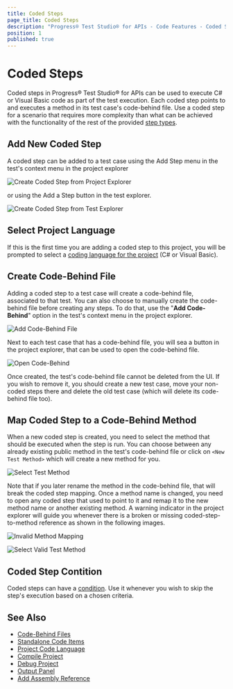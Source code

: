 ```yaml
---
title: Coded Steps
page_title: Coded Steps
description: "Progress® Test Studio® for APIs - Code Features - Coded Steps"
position: 1
published: true
---
```


# Coded Steps

Coded steps in Progress® Test Studio® for APIs can be used to execute C# or Visual Basic code as part of the test execution. Each coded step points to and executes a method in its test case's code-behind file. Use a coded step for a scenario that requires more complexity than what can be achieved with the functionality of the rest of the provided [step types](../steps/Overview).

## Add New Coded Step

A coded step can be added to a test case using the Add Step menu in the test's context menu in the project explorer

![Create Coded Step from Project Explorer][1]

or using the Add a Step button in the test explorer.

![Create Coded Step from Test Explorer][2]

## Select Project Language

If this is the first time you are adding a coded step to this project, you will be prompted to select a [coding language for the project](./project-coding-language) (C# or Visual Basic).

## Create Code-Behind File

Adding a coded step to a test case will create a code-behind file, associated to that test. You can also choose to manually create the code-behind file before creating any steps. To do that, use the "**Add Code-Behind**" option in the test's context menu in the project explorer.

![Add Code-Behind File][3]

Next to each test case that has a code-behind file, you will sea a button in the project explorer, that can be used to open the code-behind file.

![Open Code-Behind][4]

Once created, the test's code-behind file cannot be deleted from the UI. If you wish to remove it, you should create a new test case, move your non-coded steps there and delete the old test case (which will delete its code-behind file too).

## Map Coded Step to a Code-Behind Method

When a new coded step is created, you need to select the method that should be executed when the step is run. You can choose between any already existing public method in the test's code-behind file or click on `<New Test Method>` which will create a new method for you.

![Select Test Method][5]

Note that if you later rename the method in the code-behind file, that will break the coded step mapping. Once a method name is changed, you need to open any coded step that used to point to it and remap it to the new method name or another existing method. A warning indicator in the project explorer will guide you whenever there is a broken or missing coded-step-to-method reference as shown in the following images.

![Invalid Method Mapping][6]

![Select Valid Test Method][7]

## Coded Step Contition

Coded steps can have a [condition](../condition). Use it whenever you wish to skip the step's execution based on a chosen criteria.


## See Also

* [Code-Behind Files](./code-behind-files)
* [Standalone Code Items](./code-items)
* [Project Code Language](./project-coding-language)
* [Compile Project](./compile-project)
* [Debug Project](./debug-project)
* [Output Panel](./output-panel)
* [Add Assembly Reference](./add-assembly-reference)


[1]: /img/features/code-features/add-coded-step-context-menu.png
[2]: /img/features/code-features/add-coded-step-test-explorer.png
[3]: /img/features/code-features/add-code-behind.png
[4]: /img/features/code-features/open-code-behind.png
[5]: /img/features/code-features/coded-step-select-method.png
[6]: /img/features/code-features/invalid-method-mapping-warning.png
[7]: /img/features/code-features/coded-step-select-valid-method.png
